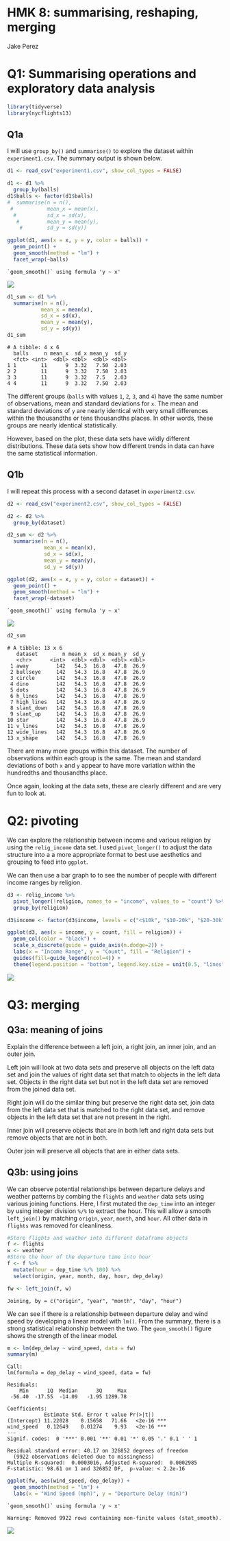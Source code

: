 HMK 8: summarising, reshaping, merging
================
Jake Perez

# Q1: Summarising operations and exploratory data analysis

``` r
library(tidyverse)
library(nycflights13)
```

## Q1a

I will use `group_by()` and `summarise()` to explore the dataset within
`experiment1.csv`. The summary output is shown below.

``` r
d1 <- read_csv("experiment1.csv", show_col_types = FALSE) 

d1 <- d1 %>%
  group_by(balls)
d1$balls <- factor(d1$balls)
#  summarise(n = n(),
 #           mean_x = mean(x),
  #          sd_x = sd(x),
   #         mean_y = mean(y),
    #        sd_y = sd(y))

ggplot(d1, aes(x = x, y = y, color = balls)) +
  geom_point() +
  geom_smooth(method = "lm") +
  facet_wrap(~balls)
```

    `geom_smooth()` using formula 'y ~ x'

![](hmk_08_files/figure-gfm/unnamed-chunk-2-1.png)

``` r
d1_sum <- d1 %>%
  summarise(n = n(),
           mean_x = mean(x),
           sd_x = sd(x),
           mean_y = mean(y),
           sd_y = sd(y))
d1_sum
```

    # A tibble: 4 x 6
      balls     n mean_x  sd_x mean_y  sd_y
      <fct> <int>  <dbl> <dbl>  <dbl> <dbl>
    1 1        11      9  3.32   7.50  2.03
    2 2        11      9  3.32   7.50  2.03
    3 3        11      9  3.32   7.5   2.03
    4 4        11      9  3.32   7.50  2.03

The different groups (`balls` with values `1`, `2`, `3`, and `4`) have
the same number of observations, mean and standard deviations for `x`.
The mean and standard deviations of `y` are nearly identical with very
small differences within the thousandths or tens thousandths places. In
other words, these groups are nearly identical statistically.

However, based on the plot, these data sets have wildly different
distributions. These data sets show how different trends in data can
have the same statistical information.

## Q1b

I will repeat this process with a second dataset in `experiment2.csv`.

``` r
d2 <- read_csv("experiment2.csv", show_col_types = FALSE)

d2 <- d2 %>%
  group_by(dataset)

d2_sum <- d2 %>%
  summarise(n = n(),
            mean_x = mean(x),
            sd_x = sd(x),
            mean_y = mean(y),
            sd_y = sd(y))

ggplot(d2, aes(x = x, y = y, color = dataset)) +
  geom_point() +
  geom_smooth(method = "lm") +
  facet_wrap(~dataset)
```

    `geom_smooth()` using formula 'y ~ x'

![](hmk_08_files/figure-gfm/unnamed-chunk-3-1.png)

``` r
d2_sum
```

    # A tibble: 13 x 6
       dataset        n mean_x  sd_x mean_y  sd_y
       <chr>      <int>  <dbl> <dbl>  <dbl> <dbl>
     1 away         142   54.3  16.8   47.8  26.9
     2 bullseye     142   54.3  16.8   47.8  26.9
     3 circle       142   54.3  16.8   47.8  26.9
     4 dino         142   54.3  16.8   47.8  26.9
     5 dots         142   54.3  16.8   47.8  26.9
     6 h_lines      142   54.3  16.8   47.8  26.9
     7 high_lines   142   54.3  16.8   47.8  26.9
     8 slant_down   142   54.3  16.8   47.8  26.9
     9 slant_up     142   54.3  16.8   47.8  26.9
    10 star         142   54.3  16.8   47.8  26.9
    11 v_lines      142   54.3  16.8   47.8  26.9
    12 wide_lines   142   54.3  16.8   47.8  26.9
    13 x_shape      142   54.3  16.8   47.8  26.9

There are many more groups within this dataset. The number of
observations within each group is the same. The mean and standard
deviations of both `x` and `y` appear to have more variation within the
hundredths and thousandths place.

Once again, looking at the data sets, these are clearly different and
are very fun to look at.

# Q2: pivoting

We can explore the relationship between income and various religion by
using the `relig_income` data set. I used `pivot_longer()` to adjust the
data structure into a a more appropriate format to best use aesthetics
and grouping to feed into `ggplot`.

We can then use a bar graph to to see the number of people with
different income ranges by religion.

``` r
d3 <- relig_income %>%
  pivot_longer(!religion, names_to = "income", values_to = "count") %>%
  group_by(religion)

d3$income <- factor(d3$income, levels = c("<$10k", "$10-20k", "$20-30k", "$30-40k", "$40-50k", "$50-75k", "$75-100k", "$100-150k", ">150k", "Don't know/refused"))

ggplot(d3, aes(x = income, y = count, fill = religion)) +
  geom_col(color = "black") +
  scale_x_discrete(guide = guide_axis(n.dodge=2)) +
  labs(x = "Income Range", y = "Count", fill = "Religion") +
  guides(fill=guide_legend(ncol=4)) +
  theme(legend.position = "bottom", legend.key.size = unit(0.5, "lines"))
```

![](hmk_08_files/figure-gfm/unnamed-chunk-4-1.png)

# Q3: merging

## Q3a: meaning of joins

Explain the difference between a left join, a right join, an inner join,
and an outer join.

Left join will look at two data sets and preserve all objects on the
left data set and join the values of right data set that match to
objects in the left data set. Objects in the right data set but not in
the left data set are removed from the joined data set.

Right join will do the similar thing but preserve the right data set,
join data from the left data set that is matched to the right data set,
and remove objects in the left data set that are not present in the
right.

Inner join will preserve objects that are in both left and right data
sets but remove objects that are not in both.

Outer join will preserve all objects that are in either data sets.

## Q3b: using joins

We can observe potential relationships between departure delays and
weather patterns by combing the `flights` and `weather` data sets using
various joining functions. Here, I first mutated the `dep_time` into an
integer by using integer division `%/%` to extract the hour. This will
allow a smooth `left_join()` by matching `origin`, `year`, `month`, and
`hour`. All other data in `flights` was removed for cleanliness.

``` r
#Store flights and weather into different dataframe objects
f <- flights
w <- weather
#Store the hour of the departure time into hour
f <- f %>%
  mutate(hour = dep_time %/% 100) %>%
  select(origin, year, month, day, hour, dep_delay)

fw <- left_join(f, w)
```

    Joining, by = c("origin", "year", "month", "day", "hour")

We can see if there is a relationship between departure delay and wind
speed by developing a linear model with `lm()`. From the summary, there
is a strong statistical relationship between the two. The
`geom_smooth()` figure shows the strength of the linear model.

``` r
m <- lm(dep_delay ~ wind_speed, data = fw)
summary(m)
```


    Call:
    lm(formula = dep_delay ~ wind_speed, data = fw)

    Residuals:
        Min      1Q  Median      3Q     Max 
     -56.40  -17.55  -14.09   -1.95 1289.78 

    Coefficients:
                Estimate Std. Error t value Pr(>|t|)    
    (Intercept) 11.22028    0.15658   71.66   <2e-16 ***
    wind_speed   0.12649    0.01274    9.93   <2e-16 ***
    ---
    Signif. codes:  0 '***' 0.001 '**' 0.01 '*' 0.05 '.' 0.1 ' ' 1

    Residual standard error: 40.17 on 326852 degrees of freedom
      (9922 observations deleted due to missingness)
    Multiple R-squared:  0.0003016, Adjusted R-squared:  0.0002985 
    F-statistic: 98.61 on 1 and 326852 DF,  p-value: < 2.2e-16

``` r
ggplot(fw, aes(wind_speed, dep_delay)) +
  geom_smooth(method = "lm") +
  labs(x = "Wind Speed (mph)", y = "Departure Delay (min)")
```

    `geom_smooth()` using formula 'y ~ x'

    Warning: Removed 9922 rows containing non-finite values (stat_smooth).

![](hmk_08_files/figure-gfm/unnamed-chunk-6-1.png)

